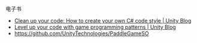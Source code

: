 电子书

- [Clean up your code: How to create your own C# code style | Unity Blog](https://blog.unity.com/engine-platform/clean-up-your-code-how-to-create-your-own-c-code-style)
- [Level up your code with game programming patterns | Unity Blog](https://blog.unity.com/games/level-up-your-code-with-game-programming-patterns)
- https://github.com/UnityTechnologies/PaddleGameSO
